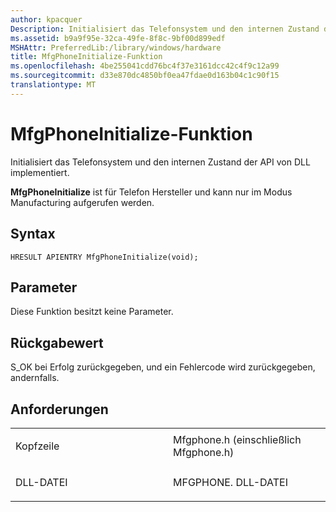 ```yaml
---
author: kpacquer
Description: Initialisiert das Telefonsystem und den internen Zustand der API von DLL-DATEI implementiert.
ms.assetid: b9a9f95e-32ca-49fe-8f8c-9bf00d899edf
MSHAttr: PreferredLib:/library/windows/hardware
title: MfgPhoneInitialize-Funktion
ms.openlocfilehash: 4be255041cdd76bc4f37e3161dcc42c4f9c12a99
ms.sourcegitcommit: d33e870dc4850bf0ea47fdae0d163b04c1c90f15
translationtype: MT
---
```

# <a name="mfgphoneinitialize-function"></a>MfgPhoneInitialize-Funktion


Initialisiert das Telefonsystem und den internen Zustand der API von DLL implementiert.

**MfgPhoneInitialize** ist für Telefon Hersteller und kann nur im Modus Manufacturing aufgerufen werden.

<a name="syntax"></a>Syntax
------

```ManagedCPlusPlus
HRESULT APIENTRY MfgPhoneInitialize(void);
```

<a name="parameters"></a>Parameter
----------

Diese Funktion besitzt keine Parameter.

<a name="return-value"></a>Rückgabewert
------------

S\_OK bei Erfolg zurückgegeben, und ein Fehlercode wird zurückgegeben, andernfalls.

<a name="requirements"></a>Anforderungen
------------

<table>
<colgroup>
<col width="50%" />
<col width="50%" />
</colgroup>
<tbody>
<tr class="odd">
<td align="left"><p>Kopfzeile</p></td>
<td align="left">Mfgphone.h (einschließlich Mfgphone.h)</td>
</tr>
<tr class="even">
<td align="left"><p>DLL-DATEI</p></td>
<td align="left">MFGPHONE. DLL-DATEI</td>
</tr>
</tbody>
</table>

 

 





